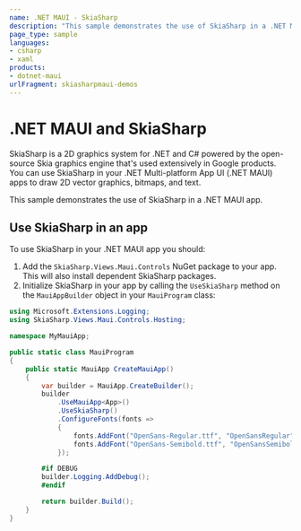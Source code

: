 ```yaml
---
name: .NET MAUI - SkiaSharp
description: "This sample demonstrates the use of SkiaSharp in a .NET MAUI app."
page_type: sample
languages:
- csharp
- xaml
products:
- dotnet-maui
urlFragment: skiasharpmaui-demos
---
```


# .NET MAUI and SkiaSharp

SkiaSharp is a 2D graphics system for .NET and C# powered by the open-source Skia graphics engine that's used extensively in Google products. You can use SkiaSharp in your .NET Multi-platform App UI (.NET MAUI) apps to draw 2D vector graphics, bitmaps, and text.

This sample demonstrates the use of SkiaSharp in a .NET MAUI app.

## Use SkiaSharp in an app

To use SkiaSharp in your .NET MAUI app you should:

1. Add the `SkiaSharp.Views.Maui.Controls` NuGet package to your app. This will also install dependent SkiaSharp packages.
1. Initialize SkiaSharp in your app by calling the `UseSkiaSharp` method on the `MauiAppBuilder` object in your `MauiProgram` class:


```csharp
using Microsoft.Extensions.Logging;
using SkiaSharp.Views.Maui.Controls.Hosting;

namespace MyMauiApp;

public static class MauiProgram
{
    public static MauiApp CreateMauiApp()
    {
        var builder = MauiApp.CreateBuilder();
        builder
            .UseMauiApp<App>()
            .UseSkiaSharp()
            .ConfigureFonts(fonts =>
            {
                fonts.AddFont("OpenSans-Regular.ttf", "OpenSansRegular");
                fonts.AddFont("OpenSans-Semibold.ttf", "OpenSansSemibold");
            });

        #if DEBUG
        builder.Logging.AddDebug();
        #endif

        return builder.Build();
    }
}
```
